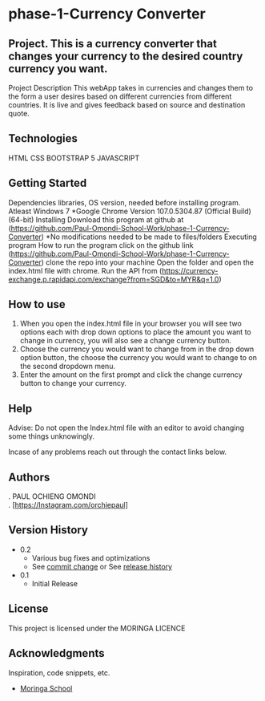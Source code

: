 # phase-1-Currency Converter

## Project. This is a currency converter that changes your currency to the desired country currency you want.

Project Description
This webApp takes in currencies and changes them to the form a user desires based on different currencies from different countries. It is live and gives feedback based on source and destination quote.

## Technologies

HTML
CSS
BOOTSTRAP 5
JAVASCRIPT

## Getting Started

Dependencies
libraries, OS version, needed before installing program.
Atleast Windows 7 *Google Chrome Version 107.0.5304.87 (Official Build) (64-bit)
Installing
Download this program at github at (https://github.com/Paul-Omondi-School-Work/phase-1-Currency-Converter) *No modifications needed to be made to files/folders
Executing program
How to run the program
click on the github link (https://github.com/Paul-Omondi-School-Work/phase-1-Currency-Converter)
clone the repo into your machine
Open the folder and open the index.html file with chrome.
Run the API from (https://currency-exchange.p.rapidapi.com/exchange?from=SGD&to=MYR&q=1.0)

## How to use

1. When you open the index.html file in your browser you will see two options each with drop down options to place the amount you want to change in currency, you will also see a change currency button.
2. Choose the currency you would want to change from in the drop down option button, the choose the currency you would want to change to on the second dropdown menu.
3. Enter the amount on the first prompt and click the change currency button to change your currency.

## Help

Advise: Do not open the Index.html file with an editor to avoid changing some things unknowingly.

Incase of any problems reach out through the contact links below.

## Authors

. PAUL OCHIENG OMONDI  
. [https://Instagram.com/orchiepaul]

## Version History

- 0.2
  - Various bug fixes and optimizations
  - See [commit change]() or See [release history]()
- 0.1
  - Initial Release

## License

This project is licensed under the MORINGA LICENCE

## Acknowledgments

Inspiration, code snippets, etc.

- [Moringa School](https://moringa.instructure.com)

